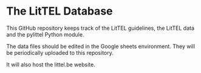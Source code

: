 
# The LitTEL Database

This GitHub repository keeps track of the LitTEL guidelines, the LitTEL data and the pylittel Python module.

The data files should be edited in the Google sheets environment. They will be periodically uploaded to this repository.

It will also host the littel.be website.
